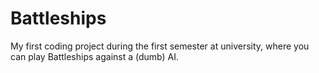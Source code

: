 # Battleships
My first coding project during the first semester at university, where you can play Battleships against a (dumb) AI.
